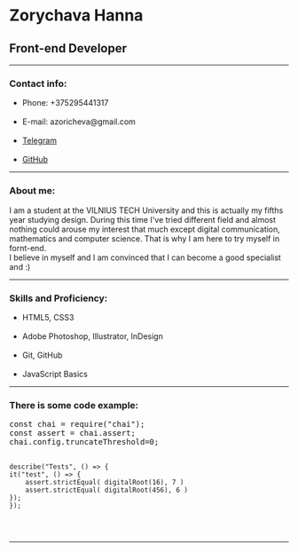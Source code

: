 <h1><strong>Zorychava Hanna</strong></h1>

<h2> Front-end Developer</h2>

_________________

<h3>Contact info:</h3>
<ul>
<li>Phone: +375295441317</li>
<br><li>E-mail: azoricheva@gmail.com </li>
<br><li><a href="https://t.me/trava_vesna">Telegram</a></li>
<br><li><a href="https://github.com/kvietacka-js">GitHub</a></li>
</ul>

_________________

<p><h3>About me:</h3>
I am a student at the VILNIUS TECH University and this is actually my fifths year studying design. During this time I've tried different field and almost nothing could arouse my interest that much except digital communication, mathematics and computer science. That is why I am here to try myself in fornt-end.
<br> I believe in myself and I am convinced that I can become a good specialist and :)
</p>

_________________

<h3>Skills and Proficiency:</h3>
<ul>
<li>HTML5, CSS3</li>
<br><li>Adobe Photoshop, Illustrator, InDesign</li>
<br><li>Git, GitHub</li>
<br><li>JavaScript Basics</li>
</ul>

_________________

<h3>There is some code example:</h3>
<p><pre>
const chai = require("chai");
const assert = chai.assert;
chai.config.truncateThreshold=0;

    describe("Tests", () => {
    it("test", () => {
        assert.strictEqual( digitalRoot(16), 7 )
        assert.strictEqual( digitalRoot(456), 6 )
    });
    }); 
</pre></p>

_________________